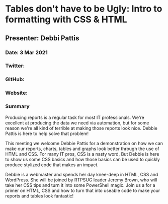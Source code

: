 # Tables don't have to be Ugly: Intro to formatting with CSS & HTML
## Presenter: Debbi Pattis
### Date: 3 Mar 2021
### Twitter: 
### GitHub: 
### Website: 
### Summary

Producing reports is a regular task for most IT professionals. We're excellent at producing the data we need via automation, but for some reason we're all kind of terrible at making those reports look nice. Debbie Pattis is here to help solve that problem!

This meeting we welcome Debbie Pattis for a demonstration on how we can make our reports, charts, tables and graphs look better through the use of HTML and CSS. For many IT pros, CSS is a nasty word, But Debbie is here to show us some CSS basics and how those basics can be used to quickly produce stylized code that makes an impact.

Debbie is a webmaster and spends her day knee-deep in HTML, CSS and WordPress. She will be joined by RTPSUG leader Jeremy Brown, who will take her CSS tips and turn it into some PowerShell magic. Join us a for a primer on HTML, CSS and how to turn that into useable code to make your reports and tables look fantastic!


&nbsp;
&nbsp;
